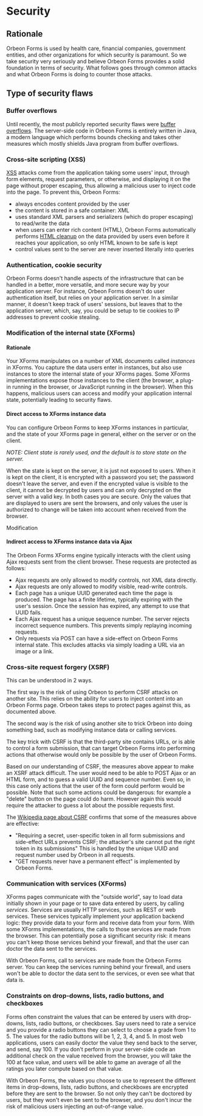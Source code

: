 # Security
  
<!-- toc -->

## Rationale

Orbeon Forms is used by health care, financial companies, government entities, and other organizations for which security is paramount. So we take security very seriously and believe Orbeon Forms provides a solid foundation in terms of security. What follows goes through common attacks and what Orbeon Forms is doing to counter those attacks.  

## Type of security flaws

### Buffer overflows

Until recently, the most publicly reported security flaws were [buffer overflows][1]. The server-side code in Orbeon Forms is entirely written in Java, a modern language which performs bounds checking and takes other measures which mostly shields Java program from buffer overflows.  

### Cross-site scripting (XSS)

[XSS][2] attacks come from the application taking some users' input, through form elements, request parameters, or otherwise, and displaying it on the page without proper escaping, thus allowing a malicious user to inject code into the page. To prevent this, Orbeon Forms:  

* always encodes content provided by the user
* the content is stored in a safe container: XML
* uses standard XML parsers and serializers (which do proper escaping)  to read/write the data   
* when users can enter rich content (HTML), Orbeon Forms automatically performs [HTML cleanup][3] on the data provided by users even before it reaches your application, so only HTML known to be safe is kept
* control values sent to the server are never inserted literally into queries  

### Authentication, cookie security

Orbeon Forms doesn't handle aspects of the infrastructure that can be handled in a better, more versatile, and more secure way by your application server. For instance, Orbeon Forms doesn't do user authentication itself, but relies on your application server. In a similar manner, it doesn't keep track of users' sessions, but leaves that to the application server, which, say, you could be setup to tie cookies to IP addresses to prevent cookie stealing.  

### Modification of the internal state (XForms)

#### Rationale

Your XForms manipulates on a number of XML documents called _instances_ in XForms. You capture the data users enter in instances, but also use instances to store the internal state of your XForms pages. Some XForms implementations expose those instances to the client (the browser, a plug-in running in the browser, or JavaScript running in the browser). When this happens, malicious users can access and modify your application internal state, potentially leading to security flaws.  

#### Direct access to XForms instance data

You can configure Orbeon Forms to keep XForms instances in particular, and the state of your XForms page in general, either on the server or on the client.

_NOTE: Client state is rarely used, and the default is to store state on the server._

When the state is kept on the server, it is just not exposed to users. When it is kept on the client, it is encrypted with a password you set; the password doesn't leave the server, and even if the encrypted value is visible to the client, it cannot be decrypted by users and can only decrypted on the server with a valid key. In both cases you are secure. Only the values that are displayed to users are sent the browsers, and only values the user is authorized to change will be taken into account when received from the browser.

Modification

#### Indirect access to XForms instance data via Ajax

The Orbeon Forms XForms engine typically interacts with the client using Ajax requests sent from the client browser. These requests are protected as follows:

* Ajax requests are only allowed to modify controls, not XML data directly.
* Ajax requests are only allowed to modify visible, read-write controls.
* Each page has a unique UUID generated each time the page is produced. The page has a finite lifetime, typically expiring with the user's session. Once the session has expired, any attempt to use that UUID fails.
* Each Ajax request has a unique sequence number. The server rejects incorrect sequence numbers. This prevents simply replaying incoming requests.
* Only requests via POST can have a side-effect on Orbeon Forms internal state. This excludes attacks via simply loading a URL via an image or a link.

### Cross-site request forgery (XSRF)

This can be understood in 2 ways.

The first way is the risk of using Orbeon to perform CSRF attacks on another site. This relies on the ability for users to inject content into an Orbeon Forms page. Orbeon takes steps to protect pages against this, as documented above.

The second way is the risk of using another site to trick Orbeon into doing something bad, such as modifying instance data or calling services.

The key trick with CSRF is that the third-party site contains URLs, or is able to control a form submission, that can target Orbeon Forms into performing actions that otherwise would only be possible by the user of Orbeon Forms.

Based on our understanding of CSRF, the measures above appear to make an XSRF attack difficult. The user would need to be able to POST Ajax or an HTML form, and to guess a valid UUID and sequence number. Even so, in this case only actions that the user of the form could perform would be possible. Note that such some actions could be dangerous: for example a "delete" button on the page could do harm. However again this would require the attacker to guess a lot about the possible requests first.

The [Wikipedia page about CSRF][4] confirms that some of the measures above are effective:

* "Requiring a secret, user-specific token in all form submissions and side-effect URLs prevents CSRF; the attacker's site cannot put the right token in its submissions"  This is handled by the unique UUID and request number used by Orbeon in all requests.
* "GET requests never have a permanent effect" is implemented by Orbeon Forms.

### Communication with services (XForms)

XForms pages communicate with the "outside world", say to load data initially shown in your page or to save data entered by users, by calling _services_. Services are usually HTTP services, such as REST or web services. These services typically implement your application backend logic: they provide data to your form and receive data from your form. With some XForms implementations, the calls to those services are made from the browser. This can potentially pose a significant security risk: it means you can't keep those services behind your firewall, and that the user can doctor the data sent to the services.

With Orbeon Forms, call to services are made from the Orbeon Forms server. You can keep the services running behind your firewall, and users won't be able to doctor the data sent to the services, or even see what that data is.  

### Constraints on drop-downs, lists, radio buttons, and checkboxes

Forms often constraint the values that can be entered by users with drop-downs, lists, radio buttons, or checkboxes. Say users need to rate a service and you provide a radio buttons they can select to choose a grade from 1 to 5. The values for the radio buttons will be 1, 2, 3, 4, and 5. In most web applications, users can easily doctor the value they send back to the server, and send, say 100. If you don't perform in your server-side code an additional check on the value received from the browser, you will take the 100 at face value, and users will be able to game an average of all the ratings you later compute based on that value.

With Orbeon Forms, the values you choose to use to represent the different items in drop-downs, lists, radio buttons, and checkboxes are encrypted before they are sent to the browser. So not only they can't be doctored by users, but they won't even be sent to the browser, and you don't incur the risk of malicious users injecting an out-of-range value.

[1]: http://en.wikipedia.org/wiki/Buffer_overflow
[2]: http://en.wikipedia.org/wiki/Cross-site_scripting
[3]: ../../xforms/controls/textarea.md#html-cleanup
[4]: http://en.wikipedia.org/wiki/Cross-site_request_forgery
